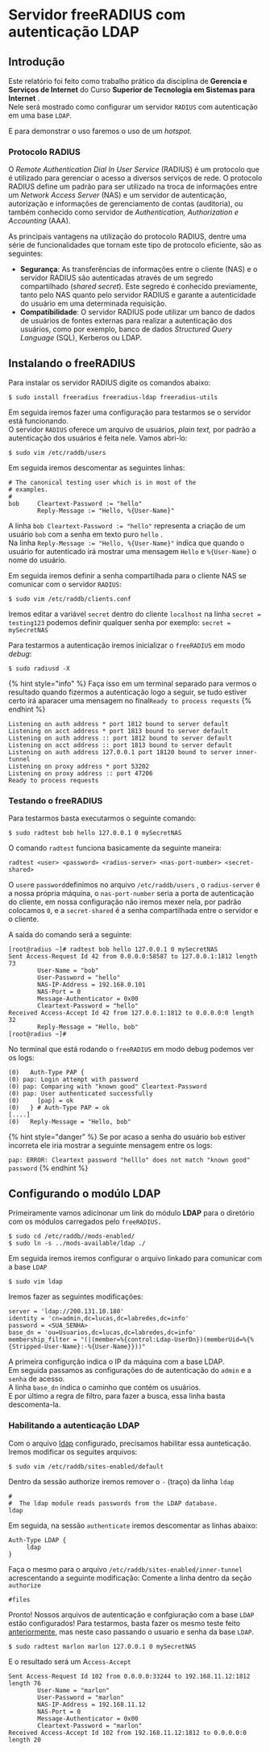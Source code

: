 # Servidor freeRADIUS com autenticação LDAP

## Introdução

Este relatório foi feito como trabalho prático da disciplina de **Gerencia e Serviços de Internet** do Curso **Superior de Tecnologia em Sistemas para Internet** .  
Nele será mostrado como configurar um servidor `RADIUS` com autenticação em uma base `LDAP`.

E para demonstrar o uso faremos o uso de um _hotspot._

### Protocolo RADIUS

O _Remote Authentication Dial In User Service_ \(RADIUS\) é um protocolo que é utilizado para gerenciar o acesso a diversos serviços de rede. O protocolo RADIUS define um padrão para ser utilizado na troca de informações entre um _Network Access Server_ \(NAS\) e um servidor de autenticação, autorização e informações de gerenciamento de contas \(auditoria\), ou também conhecido como servidor de _Authentication, Authorization e Accounting_ \(AAA\).

As principais vantagens na utilização do protocolo RADIUS, dentre uma série de funcionalidades que tornam este tipo de protocolo eficiente, são as seguintes:

* **Segurança**: As transferências de informações entre o cliente \(NAS\) e o servidor RADIUS são autenticadas através de um segredo compartilhado \(_shared secret_\). Este segredo é conhecido previamente, tanto pelo NAS quanto pelo servidor RADIUS e garante a autenticidade do usuário em uma determinada requisição.
* **Compatibilidade**: O servidor RADIUS pode utilizar um banco de dados de usuários de fontes externas para realizar a autenticação dos usuários, como por exemplo, banco de dados _Structured Query Language_ \(SQL\), Kerberos ou LDAP. 

## Instalando o freeRADIUS

Para instalar os servidor RADIUS digite os comandos abaixo:

```text
$ sudo install freeradius freeradius-ldap freeradius-utils
```

Em seguida iremos fazer uma configuração para testarmos se o servidor está funcionando.   
O servidor `RADIUS` oferece um arquivo de usuários, _plain text,_  por padrão a autenticação dos usuários é feita nele.  Vamos abri-lo:

```text
$ sudo vim /etc/raddb/users
```

Em seguida iremos descomentar as seguintes linhas:

```text
# The canonical testing user which is in most of the
# examples.
#
bob     Cleartext-Password := "hello"
        Reply-Message := "Hello, %{User-Name}"

```

A linha `bob Cleartext-Password := "hello"` representa a criação de um usuário `bob` com a senha em texto puro `hello` .  
Na linha `Reply-Message := "Hello, %{User-Name}"` indica que quando o usuário for autenticado irá mostrar uma mensagem `Hello` e `%{User-Name}` o nome do usuário.

Em seguida iremos definir a senha compartilhada para o cliente NAS se comunicar com o servidor `RADIUS`: 

```text
$ sudo vim /etc/raddb/clients.conf
```

Iremos editar a variável `secret` dentro do cliente `localhost` na linha `secret = testing123` podemos definir qualquer senha por exemplo: `secret = mySecretNAS`

Para testarmos a autenticação iremos inicializar o `freeRADIUS` em modo _debug_:

```text
$ sudo radiusd -X
```

{% hint style="info" %}
Faça isso em um terminal separado para vermos o resultado quando fizermos a autenticação logo a seguir, se tudo estiver certo irá aparacer uma mensagem no final`Ready to process requests`
{% endhint %}

```text
Listening on auth address * port 1812 bound to server default
Listening on acct address * port 1813 bound to server default
Listening on auth address :: port 1812 bound to server default
Listening on acct address :: port 1813 bound to server default
Listening on auth address 127.0.0.1 port 18120 bound to server inner-tunnel
Listening on proxy address * port 53202
Listening on proxy address :: port 47206
Ready to process requests

```

### Testando o freeRADIUS

Para testarmos basta executarmos o seguinte comando:

```text
$ sudo radtest bob hello 127.0.0.1 0 mySecretNAS
```

O comando `radtest` funciona basicamente da seguinte maneira:

```text
radtest <user> <password> <radius-server> <nas-port-number> <secret-shared>
```

O `user`e `password`definimos no arquivo `/etc/raddb/users`  , o `radius-server` é a nossa própria máquina, o `nas-port-number` seria a porta de autenticação do cliente, em nossa configuração não iremos mexer nela, por padrão colocamos `0`, e a `secret-shared` é a senha compartilhada entre o servidor e o cliente.

A saída do comando será a seguinte:

```text
[root@radius ~]# radtest bob hello 127.0.0.1 0 mySecretNAS
Sent Access-Request Id 42 from 0.0.0.0:58587 to 127.0.0.1:1812 length 73
        User-Name = "bob"
        User-Password = "hello"
        NAS-IP-Address = 192.168.0.101
        NAS-Port = 0
        Message-Authenticator = 0x00
        Cleartext-Password = "hello"
Received Access-Accept Id 42 from 127.0.0.1:1812 to 0.0.0.0:0 length 32
        Reply-Message = "Hello, bob"
[root@radius ~]#
```

No terminal que está rodando o `freeRADIUS` em modo debug podemos ver os logs:

```text
(0)   Auth-Type PAP {
(0) pap: Login attempt with password
(0) pap: Comparing with "known good" Cleartext-Password
(0) pap: User authenticated successfully
(0)     [pap] = ok
(0)   } # Auth-Type PAP = ok
[....]
(0)   Reply-Message = "Hello, bob"
```

{% hint style="danger" %}
Se por acaso a senha do usuário `bob` estiver incorreta ele iria mostrar a seguinte mensagem entre os logs:

`pap: ERROR: Cleartext password "helllo" does not match "known good" password`
{% endhint %}

## Configurando o modúlo LDAP

Primeiramente vamos adicinonar um link do módulo **LDAP** para o diretório com os módulos carregados pelo `freeRADIUS.`

```text
$ sudo cd /etc/raddb//mods-enabled/
$ sudo ln -s ../mods-available/ldap ./
```

Em seguida iremos iremos configurar o arquivo linkado para comunicar com a base `LDAP`

```text
$ sudo vim ldap
```

Iremos fazer as seguintes modificações:

```text
server = 'ldap://200.131.10.180'
identity = 'cn=admin,dc=lucas,dc=labredes,dc=info'
password = <SUA_SENHA>
base_dn = 'ou=Usuarios,dc=lucas,dc=labredes,dc=info'
membership_filter = "(|(member=%{control:Ldap-UserDn})(memberUid=%{%{Stripped-User-Name}:-%{User-Name}}))"
```

A primeira configurção indica o IP da máquina com a base LDAP.  
Em seguida passamos as configurações do de autenticação do `admin` e a `senha` de acesso.   
A linha `base_dn` indica o caminho que contém os usuários.  
E por último a regra de filtro, para fazer a busca, essa linha basta descomenta-la.

### Habilitando a autenticação LDAP

Com o arquivo [ldap](./#configurando-o-modulo-ldap) configurado, precisamos habilitar essa aunteticação. Iremos modificar os seguites arquivos:

```text
$ sudo vim /etc/raddb/sites-enabled/default
```

Dentro da sessão authorize iremos remover o `-` \(traço\) da linha `ldap`

```text
#
#  The ldap module reads passwords from the LDAP database.
ldap
```

Em seguida, na sessão `authenticate` iremos descomentar as linhas abaixo:

```text
Auth-Type LDAP {
     ldap
}
```

Faça o mesmo para o arquivo `/etc/raddb/sites-enabled/inner-tunnel` acrescentando a seguinte modificação: Comente a linha dentro da seção `authorize`

```text
#files
```

Pronto! Nossos arquivos de autenticação e confgiuração com a base `LDAP` estão configurados! Para testarmos, basta fazer os mesmo teste feito [anteriormente](./#testando-o-freeradius), mas neste caso passando o usuario e senha da base `LDAP`.

```text
$ sudo radtest marlon marlon 127.0.0.1 0 mySecretNAS

```

E o resultado será um A`ccess-Accept`

```text
Sent Access-Request Id 102 from 0.0.0.0:33244 to 192.168.11.12:1812 length 76
        User-Name = "marlon"
        User-Password = "marlon"
        NAS-IP-Address = 192.168.11.12
        NAS-Port = 0
        Message-Authenticator = 0x00
        Cleartext-Password = "marlon"
Received Access-Accept Id 102 from 192.168.11.12:1812 to 0.0.0.0:0 length 20
```

